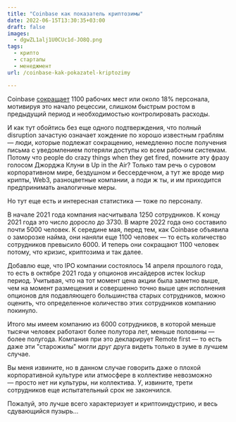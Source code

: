 ```yaml
---
title: "Coinbase как показатель криптозимы"
date: 2022-06-15T13:30:35+03:00
draft: false
images:
  - dgwZL1alj1U0CUc1d-JO8Q.png
tags:
  - крипто
  - стартапы
  - менеджмент
url: /coinbase-kak-pokazatel-kriptozimy

---
```

Coinbase [сокращает](https://blog.coinbase.com/a-message-from-coinbase-ceo-and-cofounder-brian-armstrong-578d76eedb12) 1100 рабочих мест или около 18% персонала, мотивируя это начало рецессии, слишком быстрым ростом в предыдущий период и необходимостью контролировать расходы. 

И как тут обойтись без еще одного подтверждения, что полный disruption зачастую означает хождение по хорошо известным граблям — люди, которые подлежат сокращению, немедленно после получения письма с уведомлением потеряли доступы ко всем рабочим системам. Потому что people do crazy things when they get fired, помните эту фразу голосом Джорджа Клуни в Up in the Air? Только там речь о суровом корпоративном мире, бездушном и бессердечном, а тут же вроде мир крипты, Web3, разноцветные компании, а поди ж ты, и им приходится предпринимать аналогичные меры.

Но тут еще есть и интересная статистика — тоже по персоналу.

В начале 2021 года компания насчитывала 1250 сотрудников. К концу 2021 года это число доросло до 3730. В марте 2022 года оно составило почти 5000 человек. К середине мая, перед тем, как Coinbase объявила о заморозке найма, они наняли еще 1100 человек — то есть количество сотрудников превысило 6000. И теперь они сокращают 1100 человек потому, что кризис, криптозима и так далее.

Добавлю еще, что IPO компании состоялось 14 апреля прошлого года, то есть в октябре 2021 года у опционов инсайдеров истек lockup период. Учитывая, что на тот момент цена акции была заметно выше, чем на момент размещения и совершенно точно выше цен исполнения опционов для подавляющего большинства старых сотрудников, можно оценить, что определенное количество этих сотрудников компанию покинуло.

Итого мы имеем компанию из 6000 сотрудников, в которой меньше тысячи человек работают более полутора лет, меньше половины — более полугода. Компания при это декларирует Remote first — то есть даже эти "старожилы" могли друг друга видеть только в зуме в лучшем случае.

Вы меня извините, но в данном случае говорить даже о плохой корпоративной культуре или атмосфере в коллективе невозможно — просто нет ни культуры, ни коллектива. У, извините, трети сотрудников еще испытательный срок не закончился. 

Пожалуй, это лучше всего характеризует и криптоиндустрию, и весь сдувающийся пузырь…
<!--more-->

